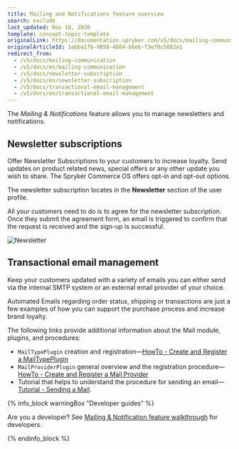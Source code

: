 ```yaml
---
title: Mailing and Notifications feature overview
search: exclude
last_updated: Nov 18, 2020
template: concept-topic-template
originalLink: https://documentation.spryker.com/v5/docs/mailing-communication
originalArticleId: 1ebba1fb-9858-4684-b6eb-f3e70c5082e1
redirect_from:
  - /v5/docs/mailing-communication
  - /v5/docs/en/mailing-communication
  - /v5/docs/newsletter-subscription
  - /v5/docs/en/newsletter-subscription
  - /v5/docs/transactional-email-management
  - /v5/docs/en/transactional-email-management
---
```


The *Mailing & Notifications* feature allows you to manage newsletters and notifications.

## Newsletter subscriptions

Offer Newsletter Subscriptions to your customers to increase loyalty. Send updates on product related news, special offers or any other update you wish to share. The Spryker Commerce OS offers opt-in and opt-out options.

The newsletter subscription locates in the **Newsletter** section of the user profile.

All your customers need to do is to agree for the newsletter subscription. Once they submit the agreement form, an email is triggered to confirm that the request is received and the sign-up is successful.

![Newsletter](https://spryker.s3.eu-central-1.amazonaws.com/docs/Features/Mailing+%26+Communication/Newsletter+Subscription/subscribe-to-the-newsletter.gif)

## Transactional email management

Keep your customers updated with a variety of emails you can either send via the internal SMTP system or an external email provider of your choice.

Automated Emails regarding order status, shipping or transactions are just a few examples of how you can support the purchase process and increase brand loyalty.

The following links provide additional information about the Mail module, plugins, and procedures:

*  `MailTypePlugin` creation and  registration—[HowTo - Create and Register a MailTypePlugin](/docs/scos/dev/tutorials-and-howtos/howtos/howto-create-and-register-a-mailtypeplugin.html)
*  `MailProviderPlugin` general overview and the registration procedure—[HowTo - Create and Register a Mail Provider](/docs/scos/dev/tutorials-and-howtos/howtos/howto-create-and-register-a-mail-provider.html)
*  Tutorial that helps to understand the procedure for sending an email—[Tutorial - Sending a Mail](/docs/scos/dev/tutorials-and-howtos/introduction-tutorials/tutorial-sending-an-email.html).


{% info_block warningBox "Developer guides" %}

Are you a developer? See [Mailing & Notification feature walkthrough](/docs/scos/dev/feature-walkthroughs/{{page.version}}/mailing-and-notifications-feature-walkthrough.html) for developers.

{% endinfo_block %}
